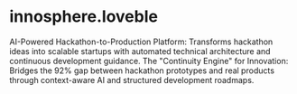 # innosphere.loveble
AI-Powered Hackathon-to-Production Platform: Transforms hackathon ideas into scalable startups with automated technical architecture and continuous development guidance.  The "Continuity Engine" for Innovation: Bridges the 92% gap between hackathon prototypes and real products through context-aware AI and structured development roadmaps.
